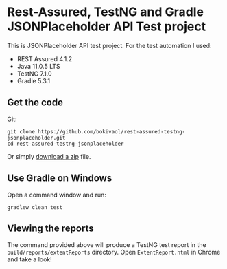 # Rest-Assured, TestNG and Gradle JSONPlaceholder API Test project


This is JSONPlaceholder API test project.
For the test automation I used:
- REST Assured 4.1.2
- Java 11.0.5 LTS
- TestNG 7.1.0
- Gradle 5.3.1

## Get the code

Git:

    git clone https://github.com/bokivaol/rest-assured-testng-jsonplaceholder.git
    cd rest-assured-testng-jsonplaceholder


Or simply [download a zip](https://github.com/bokivaol/rest-assured-testng-jsonplaceholder/archive/master.zip) file.


## Use Gradle on Windows

Open a command window and run:

    gradlew clean test 

## Viewing the reports

The command provided above will produce a TestNG test report in the `build/reports/extentReports` directory. Open `ExtentReport.html` in Chrome and take a look!

